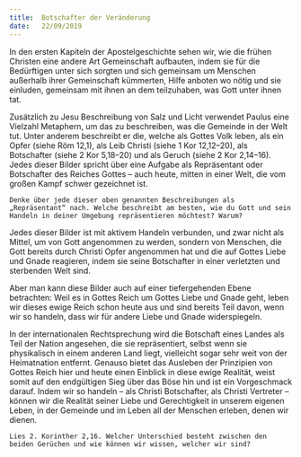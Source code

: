```yaml
---
title:  Botschafter der Veränderung
date:   22/09/2019
---
```


In den ersten Kapiteln der Apostelgeschichte sehen wir, wie die frühen Christen eine andere Art Gemeinschaft aufbauten, indem sie für die Bedürftigen unter sich sorgten und sich gemeinsam um Menschen außerhalb ihrer Gemeinschaft kümmerten, Hilfe anboten wo nötig und sie einluden, gemeinsam mit ihnen an dem teilzuhaben, was Gott unter ihnen tat.

Zusätzlich zu Jesu Beschreibung von Salz und Licht verwendet Paulus eine Vielzahl Metaphern, um das zu beschreiben, was die Gemeinde in der Welt tut. Unter anderem beschreibt er die, welche als Gottes Volk leben, als ein Opfer (siehe Röm 12,1), als Leib Christi (siehe 1 Kor 12,12–20), als Botschafter (siehe 2 Kor 5,18–20) und als Geruch (siehe 2 Kor 2,14–16). Jedes dieser Bilder spricht über eine Aufgabe als Repräsentant oder Botschafter des Reiches Gottes – auch heute, mitten in einer Welt, die vom großen Kampf schwer gezeichnet ist.

`Denke über jede dieser oben genannten Beschreibungen als „Repräsentant“ nach. Welche beschreibt am besten, wie du Gott und sein Handeln in deiner Umgebung repräsentieren möchtest? Warum?`

Jedes dieser Bilder ist mit aktivem Handeln verbunden, und zwar nicht als Mittel, um von Gott angenommen zu werden, sondern von Menschen, die Gott bereits durch Christi Opfer angenommen hat und die auf Gottes Liebe und Gnade reagieren, indem sie seine Botschafter in einer verletzten und sterbenden Welt sind.

Aber man kann diese Bilder auch auf einer tiefergehenden Ebene betrachten: Weil es in Gottes Reich um Gottes Liebe und Gnade geht, leben wir dieses ewige Reich schon heute aus und sind bereits Teil davon, wenn wir so handeln, dass wir für andere Liebe und Gnade widerspiegeln.

In der internationalen Rechtsprechung wird die Botschaft eines Landes als Teil der Nation angesehen, die sie repräsentiert, selbst wenn sie physikalisch in einem anderen Land liegt, vielleicht sogar sehr weit von der Heimatnation entfernt. Genauso bietet das Ausleben der Prinzipien von Gottes Reich hier und heute einen Einblick in diese ewige Realität, weist somit auf den endgültigen Sieg über das Böse hin und ist ein Vorgeschmack darauf. Indem wir so handeln – als Christi Botschafter, als Christi Vertreter – können wir die Realität seiner Liebe und Gerechtigkeit in unserem eigenen Leben, in der Gemeinde und im Leben all der Menschen erleben, denen wir dienen.

`Lies 2. Korinther 2,16. Welcher Unterschied besteht zwischen den beiden Gerüchen und wie können wir wissen, welcher wir sind?`
